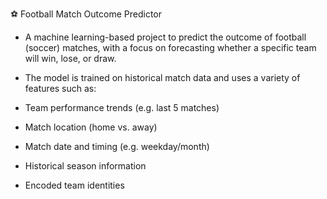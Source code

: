 ⚽ Football Match Outcome Predictor
- A machine learning-based project to predict the outcome of football (soccer) matches, with a focus on forecasting whether a specific team will win, lose, or draw.

- The model is trained on historical match data and uses a variety of features such as:

- Team performance trends (e.g. last 5 matches)

- Match location (home vs. away)

- Match date and timing (e.g. weekday/month)

- Historical season information

- Encoded team identities